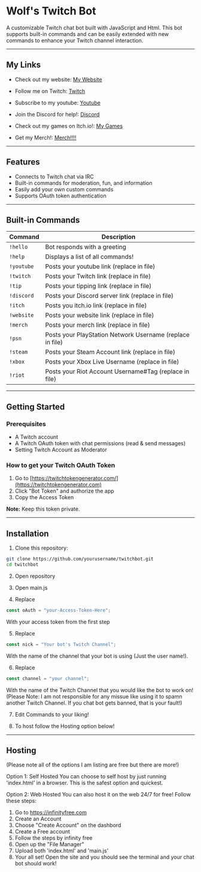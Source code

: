 # Wolf's Twitch Bot

A customizable Twitch chat bot built with JavaScript and Html. This bot supports built-in commands and can be easily extended with new commands to enhance your Twitch channel interaction.

---
## My Links

- Check out my website: [My Website](https://sws.rf.gd/)

- Follow me on Twitch: [Twitch](https://twitch.tv/ttv_wolfbro)

- Subscribe to my youtube: [Youtube](https://youtube.com/@ttvwolfbro)

- Join the Discord for help!: [Discord](https://discord.gg/4wXBZzhXKJ)

- Check out my games on Itch.io!: [My Games](https://shadow-wolf-studios.itch.io/)

- Get my Merch!: [Merch!!!!](https://ttv-wolfbro-shop.fourthwall.com)

---

## Features

- Connects to Twitch chat via IRC
- Built-in commands for moderation, fun, and information
- Easily add your own custom commands
- Supports OAuth token authentication

---

## Built-in Commands

| Command     | Description                          |
|-------------|------------------------------------|
| `!hello`    | Bot responds with a greeting              |
| `!help`     | Displays a list of all commands!          |
| `!youtube`  | Posts your youtube link (replace in file) |
| `!twitch`   | Posts your Twitch link (replace in file)  |
| `!tip`      | Posts your tipping link (replace in file) |
| `!discord`  | Posts your Discord server link (replace in file) |
| `!itch`     | Posts you itch.io link (replace in file) |
| `!website`  | Posts your website link (replace in file) |
| `!merch`    | Posts your merch link (replace in file) |
| `!psn`      | Posts your PlayStation Network Username (replace in file) |
| `!steam`    | Posts your Steam Account link (replace in file) |
| `!xbox`     | Posts your Xbox Live Username (replace in file) |
| `!riot`     | Posts your Riot Account Username#Tag (replace in file) |


---

## Getting Started

### Prerequisites

- A Twitch account
- A Twitch OAuth token with chat permissions (read & send messages)
- Setting Twitch Account as Moderator

### How to get your Twitch OAuth Token

1. Go to [https://twitchtokengenerator.com/](https://twitchtokengenerator.com)
2. Click "Bot Token" and authorize the app
3. Copy the Access Token

**Note:** Keep this token private.

---

## Installation

1. Clone this repository:

```bash
git clone https://github.com/yourusername/twitchbot.git
cd twitchbot
```
2. Open repository

3. Open main.js 

4. Replace
```JavaScript
const oAuth = "your-Access-Token-Here";
```
With your access token from the first step

5. Replace
```JavaScript
const nick = "Your bot's Twitch Channel";
```
With the name of the channel that your bot is using (Just the user name!).

6. Replace
```JavaScript
const channel = "your channel";
```
With the name of the Twitch Channel that you would like the bot to work on! (Please Note: I am not responsible for any missue like using it to spamn another Twitch Channel. If you chat bot gets banned, that is your fault!)

7. Edit Commands to your liking!

8. To host follow the Hosting option below!

---

## Hosting
(Please note all of the options I am listing are free but there are more!)

Option 1: Self Hosted
You can choose to self host by just running 'index.html' in a browser. This is the safest option and quickest.

Option 2: Web Hosted
You can also host it on the web 24/7 for free! Follow these steps:
  1. Go to https://infinityfree.com
  2. Create an Account
  3. Choose "Create Account" on the dashbord
  4. Create a Free account
  5. Follow the steps by infinity free
  6. Open up the "File Manager"
  7. Upload both 'index.html' and 'main.js'
  8. Your all set! Open the site and you should see the terminal and your chat bot should work!
